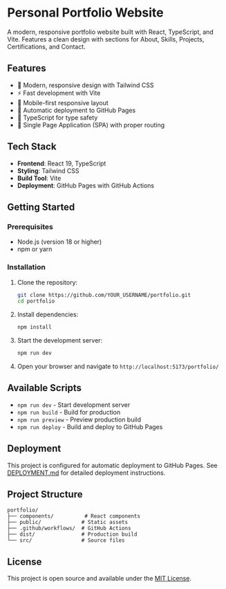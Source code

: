# Personal Portfolio Website

A modern, responsive portfolio website built with React, TypeScript, and Vite. Features a clean design with sections for About, Skills, Projects, Certifications, and Contact.

## Features

- 🎨 Modern, responsive design with Tailwind CSS
- ⚡ Fast development with Vite
- 📱 Mobile-first responsive layout
- 🚀 Automatic deployment to GitHub Pages
- 🎯 TypeScript for type safety
- 📄 Single Page Application (SPA) with proper routing

## Tech Stack

- **Frontend**: React 19, TypeScript
- **Styling**: Tailwind CSS
- **Build Tool**: Vite
- **Deployment**: GitHub Pages with GitHub Actions

## Getting Started

### Prerequisites
- Node.js (version 18 or higher)
- npm or yarn

### Installation

1. Clone the repository:
   ```bash
   git clone https://github.com/YOUR_USERNAME/portfolio.git
   cd portfolio
   ```

2. Install dependencies:
   ```bash
   npm install
   ```

3. Start the development server:
   ```bash
   npm run dev
   ```

4. Open your browser and navigate to `http://localhost:5173/portfolio/`

## Available Scripts

- `npm run dev` - Start development server
- `npm run build` - Build for production
- `npm run preview` - Preview production build
- `npm run deploy` - Build and deploy to GitHub Pages

## Deployment

This project is configured for automatic deployment to GitHub Pages. See [DEPLOYMENT.md](DEPLOYMENT.md) for detailed deployment instructions.

## Project Structure

```
portfolio/
├── components/          # React components
├── public/             # Static assets
├── .github/workflows/  # GitHub Actions
├── dist/               # Production build
└── src/                # Source files
```

## License

This project is open source and available under the [MIT License](LICENSE).
